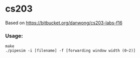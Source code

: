 # cs203

Based on <https://bitbucket.org/danwong/cs203-labs-f16>

### Usage:
```
make
./pipesim -i [filename] -f [forwarding window width (0~2)]
```

